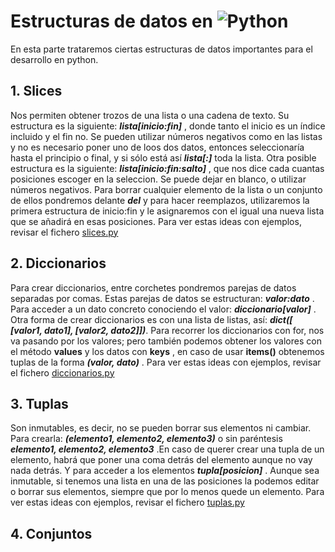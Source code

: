 # Estructuras de datos en ![Python](https://techspawn.com/wp-content/uploads/2016/10/Python_logo.png)
En esta parte trataremos ciertas estructuras de datos importantes para el desarrollo en python.

## 1. Slices
Nos permiten obtener trozos de una lista o una cadena de texto. Su estructura es la siguiente: ***lista[inicio:fin]*** , donde tanto el inicio es un índice incluido y el fin no. Se pueden utilizar números negativos como en las listas y no es necesario poner uno de loos dos datos, entonces seleccionaría hasta el principio o final, y si sólo está así ***lista[:]*** toda la lista.
Otra posible estructura es la siguiente: ***lista[inicio:fin:salto]*** , que nos dice cada cuantas posiciones escoger en la seleccion. Se puede dejar en blanco, o utilizar números negativos.
Para borrar cualquier elemento de la lista o un conjunto de ellos pondremos delante ***del*** y para hacer reemplazos, utilizaremos la primera estructura de inicio:fin y le asignaremos con el igual una nueva lista que se añadirá en esas posiciones.
Para ver estas ideas con ejemplos, revisar el fichero [slices.py](https://github.com/vrdelc/Aprendiendo-Python/blob/master/Estructuras%20de%20datos/slices.py)

## 2. Diccionarios
Para crear diccionarios, entre corchetes pondremos parejas de datos separadas por comas. Estas parejas de datos se estructuran: ***valor:dato*** . Para acceder a un dato concreto conociendo el valor: ***diccionario[valor]*** .
Otra forma de crear diccionarios es con una lista de listas, así: ***dict([ [valor1, dato1], [valor2, dato2]])***.
Para recorrer los diccionarios con for, nos va pasando por los valores; pero también podemos obtener los valores con el método **values** y los datos con **keys** , en caso de usar **items()** obtenemos tuplas de la forma ***(valor, dato)*** .
Para ver estas ideas con ejemplos, revisar el fichero [diccionarios.py](https://github.com/vrdelc/Aprendiendo-Python/blob/master/Estructuras%20de%20datos/diccionarios.py)

## 3. Tuplas
Son inmutables, es decir, no se pueden borrar sus elementos ni cambiar. Para crearla: ***(elemento1, elemento2, elemento3)*** o sin paréntesis ***elemento1, elemento2, elemento3*** .En caso de querer crear una tupla de un elemento, habrá que poner una coma detrás del elemento aunque no vay nada detrás. Y para acceder a los elementos ***tupla[posicion]*** .
Aunque sea inmutable, si tenemos una lista en una de las posiciones la podemos editar o borrar sus elementos, siempre que por lo menos quede un elemento.
Para ver estas ideas con ejemplos, revisar el fichero [tuplas.py](https://github.com/vrdelc/Aprendiendo-Python/blob/master/Estructuras%20de%20datos/tuplas.py)

## 4. Conjuntos
